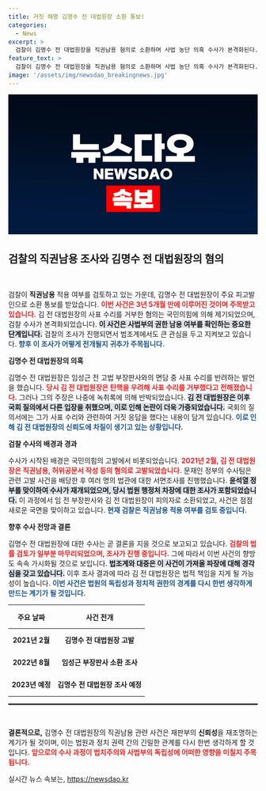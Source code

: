 ```yaml
---
title: 거짓 해명 김명수 전 대법원장 소환 통보!
categories:
  - News
excerpt: >
  검찰이 김명수 전 대법원장을 직권남용 혐의로 소환하며 사법 농단 의혹 수사가 본격화된다. 3년 5개월 만의 조사로 판사 임용 의혹의 진실이 밝혀질지 주목된다!
feature_text: >
  검찰이 김명수 전 대법원장을 직권남용 혐의로 소환하며 사법 농단 의혹 수사가 본격화된다. 3년 5개월 만의 조사로 판사 임용 의혹의 진실이 밝혀질지 주목된다!
image: '/assets/img/newsdao_breakingnews.jpg'
---
```


<p><img src="/assets/img/newsdao_breakingnews.jpg" alt="pcversion 속보" /></p>

<h2 data-ke-size="size26">검찰의 직권남용 조사와 김명수 전 대법원장의 혐의</h2>

<p data-ke-size="size16">&nbsp;</p>

<p>검찰이 <b>직권남용</b> 적용 여부를 검토하고 있는 가운데, 김명수 전 대법원장이 주요 피고발인으로 소환 통보를 받았습니다. <b><span style="color: #ee2323;">이번 사건은 3년 5개월 만에 이루어진 것이며 주목받고 있습니다.</span></b> 김 전 대법원장의 사표 수리를 거부한 혐의는 국민의힘에 의해 제기되었으며, 검찰 수사가 본격화되었습니다. <b><span style="background-color: #21538527;">이 사건은 사법부의 권한 남용 여부를 확인하는 중요한 단계입니다.</span></b> 검찰의 조사가 진행되면서 법조계에서도 큰 관심을 두고 지켜보고 있습니다. <b><span style="color: #1a5490;">향후 이 조사가 어떻게 전개될지 귀추가 주목됩니다.</span></b></p>

<p><b>김명수 전 대법원장의 의혹</b></p>

<p>김명수 전 대법원장은 임성근 전 고법 부장판사와의 면담 중 사표 수리를 반려하는 발언을 했습니다. <b><span style="color: #ee2323;">당시 김 전 대법원장은 탄핵을 우려해 사표 수리를 거부했다고 전해졌습니다.</span></b> 그러나 그의 주장은 나중에 녹취록에 의해 반박되었습니다. <b><span style="background-color: #21538527;">김 전 대법원장은 이후 국회 질의에서 다른 입장을 취했으며, 이로 인해 논란이 더욱 가중되었습니다.</span></b> 국회의 질의서에는 그가 사표 수리와 관련하여 거짓 응답을 했다는 내용이 담겨 있습니다. <b><span style="color: #1a5490;">이로 인해 김 전 대법원장의 신뢰도에 차질이 생기고 있는 상황입니다.</span></b></p>

<p><b>검찰 수사의 배경과 경과</b></p>

<p>수사가 시작된 배경은 국민의힘의 고발에서 비롯되었습니다. <b><span style="color: #ee2323;">2021년 2월, 김 전 대법원장은 직권남용, 허위공문서 작성 등의 혐의로 고발되었습니다.</span></b> 문재인 정부의 수사팀은 관련 고발 사건을 배당한 후 여러 명의 법관에 대한 서면조사를 진행했습니다. <b><span style="background-color: #21538527;">윤석열 정부를 맞이하여 수사가 재개되었으며, 당시 법원 행정처 차장에 대한 조사가 포함되었습니다.</span></b> 이 과정에서 임 전 부장판사와 김 전 대법원장이 피의자로 소환되었고, 사건은 점점 새로운 국면을 맞이하고 있습니다. <b><span style="color: #1a5490;">현재 검찰은 직권남용 적용 여부를 검토 중입니다.</span></b></p>

<p><b>향후 수사 전망과 결론</b></p>

<p>김명수 전 대법원장에 대한 수사는 곧 결론을 지을 것으로 보고되고 있습니다. <b><span style="color: #ee2323;">검찰의 법률 검토가 일부분 마무리되었으며, 조사가 진행 중입니다.</span></b> 그에 따라서 이번 사건의 향방도 속속 가시화될 것으로 보입니다. <b><span style="background-color: #21538527;">법조계와 대중은 이 사건이 가져올 파장에 대해 경각심을 갖고 있습니다.</span></b> 이후 조사 결과에 따라 김 전 대법원장은 법적 책임을 지게 될 가능성이 높습니다. <b><span style="color: #1a5490;">이번 사건은 법원의 독립성과 정치적 권한의 경계를 다시 한번 생각하게 만드는 계기가 될 것입니다.</span></b></p>

<table>
    <thead>
        <tr>
            <th style="text-align: center; height: 40px;">주요 날짜</th>
            <th style="text-align: center; height: 40px;">사건 전개</th>
        </tr>
    </thead>
    <tbody>
        <tr>
            <td style="text-align: center; height: 40px;"><b>2021년 2월</b></td>
            <td style="text-align: center; height: 40px;"><b>김명수 전 대법원장 고발</b></td>
        </tr>
        <tr>
            <td style="text-align: center; height: 40px;"><b>2022년 8월</b></td>
            <td style="text-align: center; height: 40px;"><b>임성근 부장판사 소환 조사</b></td>
        </tr>
        <tr>
            <td style="text-align: center; height: 40px;"><b>2023년 예정</b></td>
            <td style="text-align: center; height: 40px;"><b>김명수 전 대법원장 조사 예정</b></td>
        </tr>
    </tbody>
</table>

<hr style="height:3px; background-color:#333; border:none;"/>

<p data-ke-size="size16">&nbsp;</p>

<p><b>결론적으로,</b> 김명수 전 대법원장의 직권남용 관련 사건은 재판부의 <b>신뢰성</b>을 재조명하는 계기가 될 것이며, 이는 법원과 정치 권력 간의 긴밀한 관계를 다시 한번 생각하게 할 것입니다. <b><span style="color: #ee2323;">앞으로의 수사 과정이 법치주의와 사법부의 독립성에 어떠한 영향을 미칠지 주목됩니다.</span></b></p>
실시간 뉴스 속보는, <a href="https://newsdao.kr" rel="dofollow">https://newsdao.kr</a>


